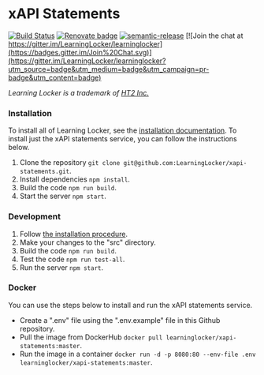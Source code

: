 # xAPI Statements

[![Build Status](https://circleci.com/gh/LearningLocker/xapi-statements/tree/master.svg?style=shield)](https://circleci.com/gh/LearningLocker/xapi-statements)
[![Renovate badge](https://img.shields.io/badge/Renovate-enabled-brightgreen.svg)](https://renovateapp.com/)
[![semantic-release](https://img.shields.io/badge/%20%20%F0%9F%93%A6%F0%9F%9A%80-semantic--release-e10079.svg)](https://github.com/semantic-release/semantic-release)
[![Join the chat at https://gitter.im/LearningLocker/learninglocker](https://badges.gitter.im/Join%20Chat.svg)](https://gitter.im/LearningLocker/learninglocker?utm_source=badge&utm_medium=badge&utm_campaign=pr-badge&utm_content=badge)

*Learning Locker is a trademark of [HT2 Inc.](http://ht2labs.com)*

### Installation
To install all of Learning Locker, see the [installation documentation](http://docs.learninglocker.net/guides-installing/). To install just the xAPI statements service, you can follow the instructions below.

1. Clone the repository `git clone git@github.com:LearningLocker/xapi-statements.git`.
1. Install dependencies `npm install`.
1. Build the code `npm run build`.
1. Start the server `npm start`.

### Development
1. Follow [the installation procedure](#installation).
1. Make your changes to the "src" directory.
1. Build the code `npm run build`.
1. Test the code `npm run test-all`.
1. Run the server `npm start`.

### Docker
You can use the steps below to install and run the xAPI statements service.

- Create a ".env" file using the ".env.example" file in this Github repository.
- Pull the image from DockerHub `docker pull learninglocker/xapi-statements:master`.
- Run the image in a container `docker run -d -p 8080:80 --env-file .env learninglocker/xapi-statements:master`.
